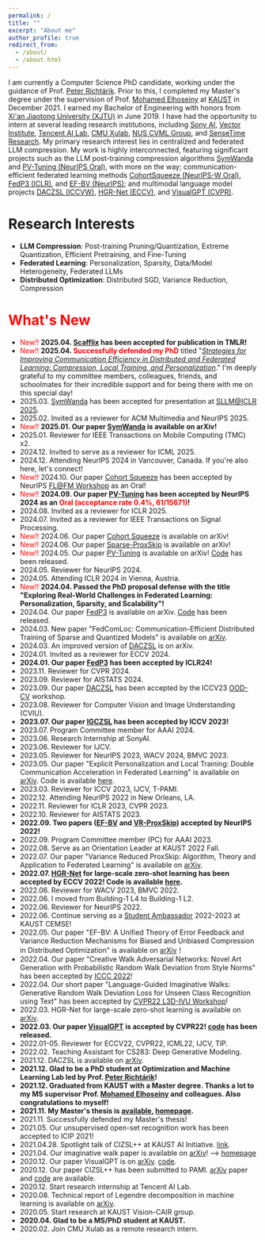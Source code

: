 ```yaml
---
permalink: /
title: ""
excerpt: "About me"
author_profile: true
redirect_from: 
  - /about/
  - /about.html
---
```


I am currently a Computer Science PhD candidate, working under the guidance of Prof. [Peter Richtárik](https://richtarik.org/). Prior to this, I completed my Master's degree under the supervision of Prof. [Mohamed Elhoseiny](https://www.mohamed-elhoseiny.com/) at [KAUST](https://kaust.edu.sa/en) in December 2021. I earned my Bachelor of Engineering with honors from [Xi'an Jiaotong University (XJTU)](http://en.xjtu.edu.cn/) in June 2019. I have had the opportunity to intern at several leading research institutions, including [Sony AI](https://ai.sony/), [Vector Institute](https://vectorinstitute.ai/), [Tencent AI Lab](https://ai.tencent.com/ailab/en/index), [CMU Xulab](https://xulabs.github.io/), [NUS CVML Group](https://sites.google.com/comp.nus.edu.sg/cvml/about-us?authuser=0), and [SenseTime Research](https://www.sensetime.com/en). My primary research interest lies in centralized and federated LLM compression. My work is highly interconnected, featuring significant projects such as the LLM post-training compression algorithms [SymWanda](https://arxiv.org/abs/2501.18980) and [PV-Tuning (NeurIPS Oral)](https://arxiv.org/abs/2405.14852), with more on the way; communication-efficient federated learning methods [CohortSqueeze (NeurIPS-W Oral)](https://arxiv.org/abs/2406.01115), [FedP3 (ICLR)](https://arxiv.org/abs/2404.09816), and [EF-BV (NeurIPS)](https://arxiv.org/abs/2205.04180); and multimodal language model projects [DACZSL (ICCVW)](https://arxiv.org/abs/2112.12989), [HGR-Net (ECCV)](https://arxiv.org/abs/2203.01386), and [VisualGPT (CVPR)](https://arxiv.org/abs/2102.10407).



Research Interests
======
* **LLM Compression**: Post-training Pruning/Quantization, Extreme Quantization, Efficient Pretraining, and Fine-Tuning
* **Federated Learning**: Personalization, Sparsity, Data/Model Heterogeneity, Federated LLMs
* **Distributed Optimization**: Distributed SGD, Variance Reduction, Compression

<span style="color:red">What's New</span>
======
* <span style="color:red">New!!</span> **2025.04. [Scafflix](https://openreview.net/forum?id=qVUEuhlaEa) has been accepted for publication in TMLR!**     
* <span style="color:red">New!!</span> **2025.04. <span style="color:red">Successfully defended my PhD** </span> titled "*[Strategies for Improving Communication Efficiency in Distributed and Federated Learning: Compression, Local Training, and Personalization](https://cemse.kaust.edu.sa/events/by-type/phd-dissertation-defense/2025/04/14/strategies-improving-communication-efficiency)*." I'm deeply grateful to my committee members, colleagues, friends, and schoolmates for their incredible support and for being there with me on this special day!
* 2025.03. [SymWanda](https://arxiv.org/abs/2501.18980) has been accepted for presentation at [SLLM@ICLR 2025](https://www.sparsellm.org/home).
* 2025.02. Invited as a reviewer for ACM Multimedia and NeurIPS 2025.
* <span style="color:red">New!!</span> **2025.01. Our paper [SymWanda](https://arxiv.org/abs/2501.18980) is available on arXiv!** 
* 2025.01. Reviewer for IEEE Transactions on Mobile Computing (TMC) x2.   
* 2024.12. Invited to serve as a reviewer for ICML 2025.
* 2024.12. Attending NeurIPS 2024 in Vancouver, Canada. If you're also here, let's connect!               
* <span style="color:red">New!!</span> 2024.10. Our paper [Cohort Squeeze](https://arxiv.org/abs/2406.01115) has been accepted by NeurIPS [FL@FM Workshop](https://federated-learning.org/fl@fm-neurips-2024/) as an Oral!
* <span style="color:red">New!!</span> **2024.09. Our paper [PV-Tuning](https://arxiv.org/abs/2405.14852) has been accepted by NeurIPS 2024 as an <span style="color:red">Oral (acceptance rate 0.4%, 61/15671)</span>!**
* 2024.08. Invited as a reviewer for ICLR 2025.
* 2024.07. Invited as a reviewer for IEEE Transactions on Signal Processing.
* <span style="color:red">New!!</span> 2024.06. Our paper [Cohort Squeeze](https://arxiv.org/abs/2406.01115) is available on arXiv!   
* <span style="color:red">New!!</span> 2024.06. Our paper [Sparse-ProxSkip](https://arxiv.org/abs/2405.20623) is available on arXiv!
* <span style="color:red">New!!</span> 2024.05. Our paper [PV-Tuning](https://arxiv.org/abs/2405.14852) is available on arXiv! [Code](https://github.com/Vahe1994/AQLM/tree/pv-tuning) has been released.
* 2024.05. Reviewer for NeurIPS 2024.
* 2024.05. Attending ICLR 2024 in Vienna, Austria. 
* <span style="color:red">New!!</span>  **2024.04. Passed the PhD proposal defense with the title "Exploring Real-World Challenges in Federated Learning: Personalization, Sparsity, and Scalability"!**
* 2024.04. Our paper [FedP3](https://arxiv.org/abs/2404.09816) is available on arXiv. [Code](https://github.com/SonyResearch/FedP3) has been released. 
* 2024.03. New paper "FedComLoc: Communication-Efficient Distributed Training of Sparse and Quantized Models" is available on [arXiv](https://arxiv.org/abs/2403.09904).
* 2024.03. An improved version of [DACZSL](https://arxiv.org/pdf/2112.12989.pdf) is on arXiv.
* 2024.01. Invited as a reviewer for ECCV 2024. 
* **2024.01. Our paper [FedP3](https://openreview.net/forum?id=hbHwZYqk9T) has been accepted by ICLR24!**
* 2023.11. Reviewer for CVPR 2024.
* 2023.09. Reviewer for AISTATS 2024. 
* 2023.09. Our paper [DACZSL](https://arxiv.org/abs/2112.12989) has been accepted by the ICCV23 [OOD-CV](https://www.ood-cv.org/) workshop.
* 2023.08. Reviewer for Computer Vision and Image Understanding (CVIU). 
* **2023.07. Our paper [IGCZSL](https://openaccess.thecvf.com/content/ICCV2023/papers/Zhang_Continual_Zero-Shot_Learning_through_Semantically_Guided_Generative_Random_Walks_ICCV_2023_paper.pdf) has been accepted by ICCV 2023!**
* 2023.07. Program Committee member for AAAI 2024.
* 2023.06. Research Internship at SonyAI.
* 2023.06. Reviewer for IJCV.
* 2023.05. Reviewer for NeurIPS 2023, WACV 2024, BMVC 2023.
* 2023.05. Our paper "Explicit Personalization and Local Training: Double Communication Acceleration in Federated Learning" is available on [arXiv](https://arxiv.org/abs/2305.13170). Code is available [here](https://github.com/WilliamYi96/Scafflix).
* 2023.03. Reviewer for ICCV 2023, IJCV, T-PAMI.
* 2022.12. Attending NeurIPS 2022 in New Orleans, LA. 
* 2022.11. Reviewer for ICLR 2023, CVPR 2023.        
* 2022.10. Reviewer for AISTATS 2023.
* **2022.09. Two papers ([EF-BV](https://arxiv.org/abs/2205.04180) and [VR-ProxSkip](https://arxiv.org/abs/2207.04338)) accepted by NeurIPS 2022!**
* 2022.09. Program Committee member (PC) for AAAI 2023.    
* 2022.08. Serve as an Orientation Leader at KAUST 2022 Fall. 
* 2022.07. Our paper "Variance Reduced ProxSkip: Algorithm, Theory and Application to Federated Learning" is available on [arXiv](https://arxiv.org/abs/2207.04338).
* **2022.07. [HGR-Net](https://arxiv.org/abs/2203.01386) for large-scale zero-shot learning has been accepted by ECCV 2022! Code is available [here](https://github.com/WilliamYi96/HGR-Net).**
* 2022.06. Reviewer for WACV 2023, BMVC 2022. 
* 2022.06. I moved from Building-1 L4 to Building-1 L2.
* 2022.06. Reviewer for NeurIPS 2022.
* 2022.06. Continue serving as a [Student Ambassador](https://cemse.kaust.edu.sa/ask-a-student) 2022-2023 at KAUST CEMSE!        
* 2022.05. Our paper "EF-BV: A Unified Theory of Error Feedback and Variance Reduction Mechanisms for Biased and Unbiased Compression in Distributed Optimization" is available on [arXiv](https://arxiv.org/abs/2205.04180)！
* 2022.04. Our paper "Creative Walk Adversarial Networks: Novel Art Generation with Probabilistic Random Walk Deviation from Style Norms" has been accepted by [ICCC 2022](https://computationalcreativity.net/iccc22/wp-content/uploads/2022/06/ICCC-2022_11L_Jha-et-al..pdf)!
* 2022.04. Our short paper "Language-Guided Imaginative Walks: Generative Random Walk Deviation Loss for Unseen Class Recognition using Text" has been accepted by [CVPR22 L3D-IVU Workshop](https://sites.google.com/view/l3d-ivu/overview?authuser=0)!
* 2022.03. HGR-Net for large-scale zero-shot learning is available on [arXiv](https://arxiv.org/abs/2203.01386).
* **2022.03. Our paper [VisualGPT](https://arxiv.org/abs/2102.10407) is accepted by CVPR22! [code](https://github.com/Vision-CAIR/VisualGPT) has been released.**
* 2022.01-05. Reviewer for ECCV22, CVPR22, ICML22, IJCV, TIP.
* 2022.02. Teaching Assistant for CS283: Deep Generative Modeling.
* 2021.12. DACZSL is available on [arXiv](https://arxiv.org/abs/2112.12989).
* **2021.12. Glad to be a PhD student at Optimization and Machine Learning Lab led by Prof. [Peter Richtárik](https://richtarik.org/)!**
* **2021.12. Graduated from KAUST with a Master degree. Thanks a lot to my MS supervisor Prof. [Mohamed Elhoseiny](http://www.mohamed-elhoseiny.com/home) and colleagues. Also congratulations to myself!**
* **2021.11. My Master's thesis is [available](https://repository.kaust.edu.sa/handle/10754/673833), [homepage](https://kaiyi.me/p/daczsl).**
* 2021.11. Successfully defended my Master's thesis!
* 2021.05. Our unsupervised open-set recognition work has been accepted to ICIP 2021!
* 2021.04.28. Spotlight talk of CIZSL++ at KAUST AI Initiative. [link](https://youtu.be/WgydkhhKkdg?list=PLC28kDljnOrj-_w-MHKW36gVRvUe3XFjx).
* 2021.04. Our imaginative walk paper is available on [arXiv](https://arxiv.org/abs/2104.09757)! --> [homepage](https://imaginative-walks.github.io/)               
* 2020.12. Our paper VisualGPT is on [arXiv](https://arxiv.org/abs/2102.10407).  [code](https://github.com/Vision-CAIR/VisualGPT). 
* 2020.12. Our paper CIZSL++ has been submitted to PAMI. [arXiv](https://arxiv.org/abs/2101.00173) paper and [code](https://github.com/Elhoseiny-VisionCAIR-Lab/CIZSL.v2) are available. 
* 2020.12. Start research internship at Tencent AI Lab.
* 2020.08. Technical report of Legendre decomposition in machine learning is available on [arXiv](https://arxiv.org/abs/2008.05095).
* 2020.05. Start research at KAUST Vision-CAIR group.
* **2020.04. Glad to be a MS/PhD student at KAUST.**
* 2020.02. Join CMU Xulab as a remote research intern.   
